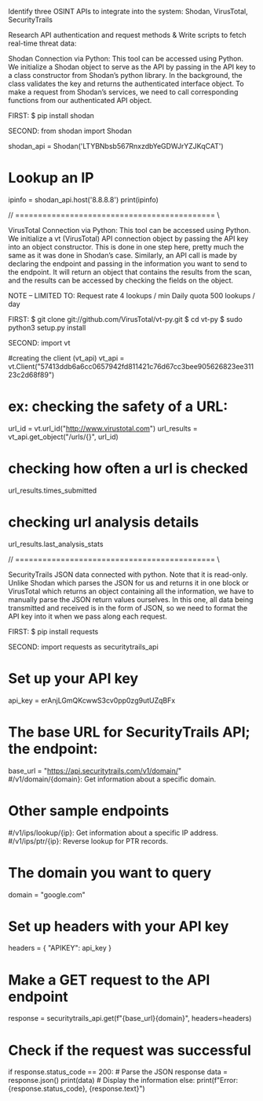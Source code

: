 Identify three OSINT APIs to integrate into the system:
Shodan, VirusTotal, SecurityTrails



Research API authentication and request methods & Write scripts to fetch real-time threat data:

Shodan Connection via Python:
This tool can be accessed using Python. We initialize a Shodan object to serve as the API by passing in the API key to a class constructor from Shodan’s python library. In the background, the class validates the key and returns the authenticated interface object. To make a request from Shodan’s services, we need to call corresponding functions from our authenticated API object.

FIRST:
$ pip install shodan

SECOND:
from shodan import Shodan

shodan_api = Shodan('LTYBNbsb567RnxzdbYeGDWJrYZJKqCAT')

# Lookup an IP
ipinfo = shodan_api.host('8.8.8.8')
print(ipinfo)

// ============================================ \\

VirusTotal Connection via Python:
This tool can be accessed using Python. We initialize a vt (VirusTotal) API connection object by passing the API key into an object constructor. This is done in one step here, pretty much the same as it was done in Shodan’s case. Similarly, an API call is made by declaring the endpoint and passing in the information you want to send to the endpoint. It will return an object that contains the results from the scan, and the results can be accessed by checking the fields on the object. 


NOTE – LIMITED TO: 
Request rate
4 lookups / min
Daily quota
500 lookups / day


FIRST:
$ git clone git://github.com/VirusTotal/vt-py.git
$ cd vt-py
$ sudo python3 setup.py install

SECOND:
import vt

#creating the client (vt_api)
vt_api = vt.Client("57413ddb6a6cc0657942fd811421c76d67cc3bee905626823ee31123c2d68f89")

# ex: checking the safety of a URL:
url_id = vt.url_id("http://www.virustotal.com")
url_results = vt_api.get_object("/urls/{}", url_id)

# checking how often a url is checked
url_results.times_submitted

# checking url analysis details 
url_results.last_analysis_stats

 

// ============================================ \\

SecurityTrails JSON data connected with python. Note that it is read-only.
Unlike Shodan which parses the JSON for us and returns it in one block or VirusTotal which returns an object containing all the information, we have to manually parse the JSON return values ourselves. In this one, all data being transmitted and received is in the form of JSON, so we need to format the API key into it when we pass along each request.

FIRST:
$ pip install requests

SECOND:
import requests as securitytrails_api

# Set up your API key
api_key = erAnjLGmQKcwwS3cv0pp0zg9utUZqBFx

# The base URL for SecurityTrails API; the endpoint:
base_url = "https://api.securitytrails.com/v1/domain/"
#/v1/domain/{domain}: Get information about a specific domain.

# Other sample endpoints
#/v1/ips/lookup/{ip}: Get information about a specific IP address.
#/v1/ips/ptr/{ip}: Reverse lookup for PTR records.


# The domain you want to query
domain = "google.com"

# Set up headers with your API key
headers = {
	"APIKEY": api_key
}

# Make a GET request to the API endpoint
response = securitytrails_api.get(f"{base_url}{domain}", headers=headers)

# Check if the request was successful
if response.status_code == 200:
	# Parse the JSON response
	data = response.json()
	print(data)  # Display the information
else:
	print(f"Error: {response.status_code}, {response.text}")
